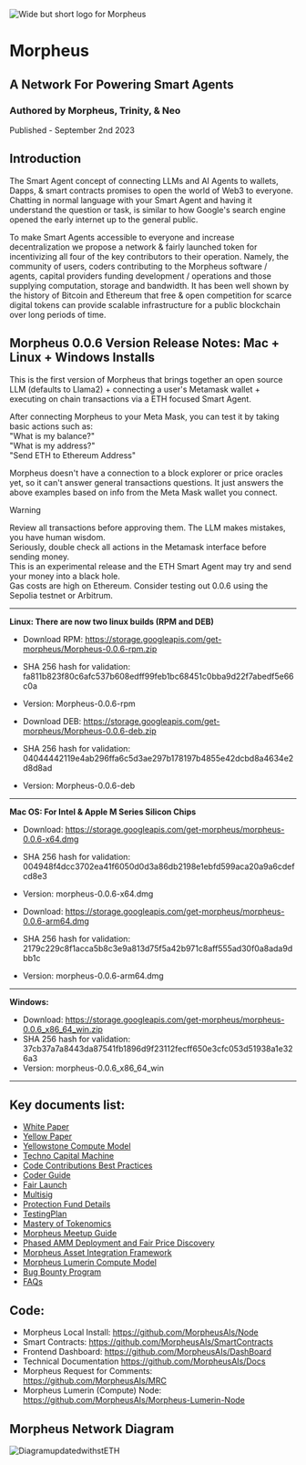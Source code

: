 ![Wide but short logo for Morpheus](https://github.com/MorpheusAIs/Morpheus/assets/1563345/be0c5a0f-0766-4e31-8e4a-ab18cd211961)

# Morpheus
## A Network For Powering Smart Agents
### Authored by Morpheus, Trinity, & Neo
Published - September 2nd 2023

## Introduction 
The Smart Agent concept of connecting LLMs and AI Agents to wallets, Dapps, & smart contracts promises to open the world of Web3 to everyone. Chatting in normal language with your Smart Agent and having it understand the question or task, is similar to how Google's search engine opened the early internet up to the general public.

To make Smart Agents accessible to everyone and increase decentralization we propose a network & fairly launched token for incentivizing all four of the key contributors to their operation. Namely, the community of users, coders contributing to the Morpheus software / agents, capital providers funding development / operations and those supplying computation, storage and bandwidth. It has been well shown by the history of Bitcoin and Ethereum that free & open competition for scarce digital tokens can provide scalable infrastructure for a public blockchain over long periods of time.

## Morpheus 0.0.6 Version Release Notes: Mac + Linux + Windows Installs
This is the first version of Morpheus that brings together an open source LLM (defaults to Llama2) + connecting a user's Metamask wallet + executing on chain transactions via a ETH focused Smart Agent.

After connecting Morpheus to your Meta Mask, you can test it by taking basic actions such as:  
"What is my balance?"  
"What is my address?"  
"Send ETH to Ethereum Address"

Morpheus doesn't have a connection to a block explorer or price oracles yet, so it can't answer general transactions questions. It just answers the above examples based on info from the Meta Mask wallet you connect.

> [!WARNING]
> Review all transactions before approving them. The LLM makes mistakes, you have human wisdom.  
Seriously, double check all actions in the Metamask interface before sending money.  
This is an experimental release and the ETH Smart Agent may try and send your money into a black hole.  
Gas costs are high on Ethereum. Consider testing out 0.0.6 using the Sepolia testnet or Arbitrum.

---------
**Linux: There are now two linux builds (RPM and DEB)**
- Download RPM: https://storage.googleapis.com/get-morpheus/Morpheus-0.0.6-rpm.zip
- SHA 256 hash for validation: fa811b823f80c6afc537b608edff99feb1bc68451c0bba9d22f7abedf5e66c0a
- Version: Morpheus-0.0.6-rpm


- Download DEB: https://storage.googleapis.com/get-morpheus/Morpheus-0.0.6-deb.zip
- SHA 256 hash for validation: 04044442119e4ab296ffa6c5d3ae297b178197b4855e42dcbd8a4634e2d8d8ad
- Version: Morpheus-0.0.6-deb

---------
**Mac OS: For Intel & Apple M Series Silicon Chips**
- Download: https://storage.googleapis.com/get-morpheus/morpheus-0.0.6-x64.dmg
- SHA 256 hash for validation: 004948f4dcc3702ea41f6050d0d3a86db2198e1ebfd599aca20a9a6cdefcd8e3  
- Version: morpheus-0.0.6-x64.dmg

- Download: https://storage.googleapis.com/get-morpheus/morpheus-0.0.6-arm64.dmg
- SHA 256 hash for validation: 2179c229c8f1acca5b8c3e9a813d75f5a42b971c8aff555ad30f0a8ada9dbb1c  
- Version: morpheus-0.0.6-arm64.dmg

---------
**Windows:**
- Download: https://storage.googleapis.com/get-morpheus/morpheus-0.0.6_x86_64_win.zip
- SHA 256 hash for validation: 37cb37a7a8443da87541fb1896d9f23112fecff650e3cfc053d51938a1e326a3
- Version: morpheus-0.0.6_x86_64_win

---------
## Key documents list:
- [White Paper](https://github.com/MorpheusAIs/Docs/blob/main/!KEYDOCS%20README%20FIRST!/WhitePaper.md)
- [Yellow Paper](https://github.com/MorpheusAIs/Docs/blob/main/!KEYDOCS%20README%20FIRST!/YellowPaper.md)
- [Yellowstone Compute Model](https://github.com/MorpheusAIs/Docs/blob/main/!KEYDOCS%20README%20FIRST!/Yellowstone%20Compute%20Model.md)
- [Techno Capital Machine](https://github.com/MorpheusAIs/Docs/blob/main/!KEYDOCS%20README%20FIRST!/TechnoCapitalMachineTCM.md)
- [Code Contributions Best Practices](https://github.com/MorpheusAIs/Docs/blob/main/!KEYDOCS%20README%20FIRST!/Code%20Contributor%20Best%20Practices.md)
- [Coder Guide](https://github.com/MorpheusAIs/Docs/blob/main/!KEYDOCS%20README%20FIRST!/Coder%20Guide.md)
- [Fair Launch](https://github.com/MorpheusAIs/Docs/blob/main/!KEYDOCS%20README%20FIRST!/Fair%20Launch.md)
- [Multisig](https://github.com/MorpheusAIs/Docs/blob/main/!KEYDOCS%20README%20FIRST!/Multisig.md)
- [Protection Fund Details](https://github.com/MorpheusAIs/Docs/blob/main/!KEYDOCS%20README%20FIRST!/Protection%20Fund%20Details.md)
- [TestingPlan](https://github.com/MorpheusAIs/Docs/blob/main/!KEYDOCS%20README%20FIRST!/TestingPlan.md)
- [Mastery of Tokenomics](https://github.com/MorpheusAIs/Docs/blob/main/!KEYDOCS%20README%20FIRST!/Mastery%20of%20Tokenomics.md)
- [Morpheus Meetup Guide](https://github.com/MorpheusAIs/Docs/blob/main/!KEYDOCS%20README%20FIRST!/Morpheus%20Meetup%20Guide.md)
- [Phased AMM Deployment and Fair Price Discovery](https://github.com/MorpheusAIs/Docs/blob/main/!KEYDOCS%20README%20FIRST!/Phased%20AMM%20Deployment%20and%20Fair%20Price%20Discovery.md)
- [Morpheus Asset Integration Framework](https://github.com/MorpheusAIs/Docs/blob/main/!KEYDOCS%20README%20FIRST!/The%20Morpheus%20Asset%20Integration%20Framework.md)
- [Morpheus Lumerin Compute Model](https://github.com/MorpheusAIs/Docs/blob/main/!KEYDOCS%20README%20FIRST!/Morpheus%20Lumerin%20Model.md)
- [Bug Bounty Program](https://github.com/MorpheusAIs/Docs/blob/main/!KEYDOCS%20README%20FIRST!/Bug%20Bounty%20Program.md)
- [FAQs](https://github.com/MorpheusAIs/Docs/blob/main/!KEYDOCS%20README%20FIRST!/FAQs.md)

## Code:
-	Morpheus Local Install: https://github.com/MorpheusAIs/Node
-	Smart Contracts: https://github.com/MorpheusAIs/SmartContracts
-	Frontend Dashboard: https://github.com/MorpheusAIs/DashBoard
- Technical Documentation https://github.com/MorpheusAIs/Docs
- Morpheus Request for Comments: https://github.com/MorpheusAIs/MRC
- Morpheus Lumerin (Compute) Node: https://github.com/MorpheusAIs/Morpheus-Lumerin-Node

## Morpheus Network Diagram
![DiagramupdatedwithstETH](https://github.com/MorpheusAIs/Morpheus/assets/1563345/31711e49-0b57-4b41-b231-ee673dbf6664)
